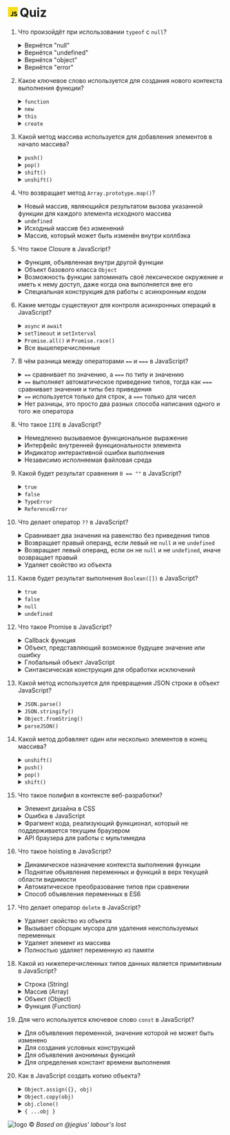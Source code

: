 # <img src="./javascript.svg" alt="JavaScript" height="23"/>&#8239;Quiz  

1. Что произойдёт при использовании `typeof` с `null`? <details><summary>Вернётся "null"</summary>Не верно, потому что `typeof null` возвращает "object".</details> <details><summary>Вернётся "undefined"</summary>Не верно, потому что `typeof null` возвращает "object", а не "undefined".</details> <details><summary>Вернётся "object"</summary>Верно, потому что это известный "баг" JavaScript, и `typeof null` действительно возвращает "object".</details> <details><summary>Вернётся "error"</summary>Не верно, потому что JavaScript не выдаст ошибку, а вернёт строку "object".</details>

2. Какое ключевое слово используется для создания нового контекста выполнения функции? <details><summary>`function`</summary>Не верно, потому что `function` определяет функцию, а не контекст выполнения.</details> <details><summary>`new`</summary>Верно, потому что при использовании `new` перед функцией создаётся новый объект, и `this` внутри функции будет ссылаться на него.</details> <details><summary>`this`</summary>Не верно, потому что `this` ссылается на текущий контекст выполнения, а не создаёт его.</details>  <details><summary>`create`</summary>Не верно, потому что в JavaScript нет ключевого слова `create` для создания контекстов.</details>

3. Какой метод массива используется для добавления элементов в начало массива? <details><summary>`push()`</summary>Не верно, потому что метод `push()` добавляет элементы в конец массива.</details> <details><summary>`pop()`</summary>Не верно, потому что метод `pop()` удаляет последний элемент из массива.</details> <details><summary>`shift()`</summary>Не верно, потому что метод `shift()` удаляет первый элемент из массива.</details> <details><summary>`unshift()`</summary>Верно, потому что метод `unshift()` добавляет один или несколько элементов в начало массива.</details>

4. Что возвращает метод `Array.prototype.map()`? <details><summary>Новый массив, являющийся результатом вызова указанной функции для каждого элемента исходного массива</summary>Верно, потому что это основное назначение метода `map()`.</details> <details><summary>`undefined`</summary>Не верно, потому что `map()` всегда возвращает новый массив.</details> <details><summary>Исходный массив без изменений</summary>Не верно, потому что `map()` создаёт и возвращает новый массив.</details> <details><summary>Массив, который может быть изменён внутри коллбэка</summary>Не верно, потому что результат работы `map()` не зависит от того, изменяется ли исходный массив в коллбэке.</details>

5. Что такое Closure в JavaScript? <details><summary>Функция, объявленная внутри другой функции</summary>Не совсем верно, поскольку само понятие замыкания включает в себя не только объявление функции внутри другой функции.</details> <details><summary>Объект базового класса `Object`</summary>Не верно, потому что Closure и `Object` относятся к разным аспектам JavaScript.</details> <details><summary>Возможность функции запоминать своё лексическое окружение и иметь к нему доступ, даже когда она выполняется вне его</summary>Верно, потому что это определение замыкания в JavaScript.</details> <details><summary>Специальная конструкция для работы с асинхронным кодом</summary>Не верно, поскольку замыкания используются не только для асинхронного кода.</details>

6. Какие методы существуют для контроля асинхронных операций в JavaScript? <details><summary>`async` и `await`</summary>Да, `async` и `await` используются для упрощения работы с промисами, но используются не только они.</details> <details><summary>`setTimeout` и `setInterval`</summary>Да, эти функции используются для управления асинхронными операциями через задержки и интервалы, но используются не только они.</details> <details><summary>`Promise.all()` и `Promise.race()`</summary>Да, эти методы `Promise` используются для агрегации результатов нескольких промисов, но используются не только они.</details> <details><summary>Все вышеперечисленные</summary>Верно, потому что все указанные варианты используются для управления асинхронными операциями.</details>

7. В чём разница между операторами `==` и `===` в JavaScript? <details><summary>`==` сравнивает по значению, а `===` по типу и значению</summary>Не верно, потому что `==` также учитывает типы после приведения типов.</details> <details><summary>`==` выполняет автоматическое приведение типов, тогда как `===` сравнивает значения и типы без приведения</summary>Верно, это основное различие между этими операторами.</details> <details><summary>`==` используется только для строк, а `===` только для чисел</summary>Не верно, потому что оба оператора могут использоваться для любых типов.</details> <details><summary>Нет разницы, это просто два разных способа написания одного и того же оператора</summary>Не верно, так как между `==` и `===` есть существенное различие в поведении.</details>

8. Что такое `IIFE` в JavaScript? <details><summary>Немедленно вызываемое функциональное выражение</summary>Верно, потому что `IIFE` (Immediately Invoked Function Expression) - это функция, которая выполняется сразу после её создания.</details> <details><summary>Интерфейс внутренней функциональности элемента</summary>Не верно, так как это определение не относится к `IIFE`.</details> <details><summary>Индикатор интерактивной ошибки выполнения</summary>Не верно, `IIFE` не имеет отношения к ошибкам выполнения.</details> <details><summary>Независимо исполняемая файловая среда</summary>Не верно, так как `IIFE` связано с функциями, а не файловыми средами.</details>

9. Какой будет результат сравнения `0 == ""` в JavaScript? <details><summary>`true`</summary>Верно, потому что JavaScript выполнит приведение типов, и 0 и пустая строка будут преобразованы к `false`.</details> <details><summary>`false`</summary>Не верно, несмотря на то, что значения различных типов, после приведения типов они оба считаются ложными значениями.</details> <details><summary>`TypeError`</summary>Не верно, JavaScript не выдаст ошибку типа при сравнении этих значений.</details> <details><summary>`ReferenceError`</summary>Не верно, так как это валидное сравнение значений в JavaScript.</details>

10. Что делает оператор `??` в JavaScript? <details><summary>Сравнивает два значения на равенство без приведения типов</summary>Не верно, оператор `??` не выполняет сравнение.</details> <details><summary>Возвращает правый операнд, если левый не `null` и не `undefined`</summary>Не верно, возвращает левый операнд, если он не `null` и не `undefined`, иначе возвращает правый.</details> <details><summary>Возвращает левый операнд, если он не `null` и не `undefined`, иначе возвращает правый</summary>Верно, это определение оператора нулевого слияния.</details> <details><summary>Удаляет свойство из объекта</summary>Не верно, оператор `??` не используется для удаления свойств из объектов.</details>

11. Каков будет результат выполнения `Boolean([])` в JavaScript? <details><summary>`true`</summary>Верно, потому что пустой массив преобразуется в `true`.</details> <details><summary>`false`</summary>Не верно, пустой массив не является ложным значением.</details> <details><summary>`null`</summary>Не верно, функция `Boolean` не возвращает `null`.</details> <details><summary>`undefined`</summary>Не верно, функция `Boolean` не возвращает `undefined`.</details>

12. Что такое Promise в JavaScript? <details><summary>Callback функция</summary>Не верно, Promise не является callback функцией.</details> <details><summary>Объект, представляющий возможное будущее значение или ошибку</summary>Верно, так как Promise используется для асинхронных операций.</details> <details><summary>Глобальный объект JavaScript</summary>Не верно, Promise является частью JavaScript, но не глобальным объектом.</details> <details><summary>Синтаксическая конструкция для обработки исключений</summary>Не верно, это определение больше подходит для try/catch.</details>

13. Какой метод используется для превращения JSON строки в объект JavaScript? <details><summary>`JSON.parse()`</summary>Верно, `JSON.parse()` преобразует строку JSON в объект JavaScript.</details> <details><summary>`JSON.stringify()`</summary>Не верно, `JSON.stringify()` преобразует объект JavaScript в строку JSON.</details> <details><summary>`Object.fromString()`</summary>Не верно, в JavaScript нет метода `Object.fromString()`.</details> <details><summary>`parseJSON()`</summary>Не верно, правильный метод для этой операции — `JSON.parse()`.</details>

14. Какой метод добавляет один или несколько элементов в конец массива? <details><summary>`unshift()`</summary>Не верно, `unshift()` добавляет элементы в начало массива.</details> <details><summary>`push()`</summary>Верно, так как `push()` добавляет один или несколько элементов в конец массива.</details> <details><summary>`pop()`</summary>Не верно, `pop()` удаляет последний элемент из массива.</details> <details><summary>`shift()`</summary>Не верно, `shift()` удаляет первый элемент из массива.</details>

15. Что такое полифил в контексте веб-разработки? <details><summary>Элемент дизайна в CSS</summary>Не верно, полифил не относится к дизайну.</details> <details><summary>Ошибка в JavaScript</summary>Не верно, полифил не является ошибкой.</details> <details><summary>Фрагмент кода, реализующий функционал, который не поддерживается текущим браузером</summary>Верно, полифилы используются для эмуляции недостающих функций.</details> <details><summary>API браузера для работы с мультимедиа</summary>Не верно, это определение не характеризует полифил.</details>

16. Что такое hoisting в JavaScript? <details><summary>Динамическое назначение контекста выполнения функции</summary>Не верно, hoisting не связан с динамическим назначением контекста.</details> <details><summary>Поднятие объявления переменных и функций в верх текущей области видимости</summary>Верно, hoisting означает поднятие объявлений в начало.</details> <details><summary>Автоматическое преобразование типов при сравнении</summary>Не верно, это процесс, не связанный с hoisting.</details> <details><summary>Способ объявления переменных в ES6</summary>Не верно, hoisting присутствует в JavaScript и до ES6.</details>

17. Что делает оператор `delete` в JavaScript? <details><summary>Удаляет свойство из объекта</summary>Верно, `delete` удаляет указанное свойство из объекта.</details> <details><summary>Вызывает сборщик мусора для удаления неиспользуемых переменных</summary>Не верно, оператор `delete` прямо не влияет на сборку мусора.</details> <details><summary>Удаляет элемент из массива</summary>Не верно, оператор `delete` хоть и удаляет элемент, но оставляет пустой слот.</details> <details><summary>Полностью удаляет переменную из памяти</summary>Не верно, оператор `delete` не может удалить переменные, объявленные через `var`, `let` или `const`.</details>

18. Какой из нижеперечисленных типов данных является примитивным в JavaScript? <details><summary>Строка (String)</summary>Верно, строка является примитивным типом данных.</details> <details><summary>Массив (Array)</summary>Не верно, массивы являются объектами.</details> <details><summary>Объект (Object)</summary>Не верно, объект не является примитивным типом данных.</details> <details><summary>Функция (Function)</summary>Не верно, функции являются объектами высшего порядка.</details>

19. Для чего используется ключевое слово `const` в JavaScript? <details><summary>Для объявления переменной, значение которой не может быть изменено</summary>Верно, `const` создаёт константу, которая не может быть переназначена.</details> <details><summary>Для создания условных конструкций</summary>Не верно, `const` не используется для создания условных конструкций.</details> <details><summary>Для объявления анонимных функций</summary>Не верно, `const` используется для объявления переменных, а не функций.</details> <details><summary>Для определения констант времени выполнения</summary>Не верно, хотя `const` и определяет константу, она должна быть присвоена при объявлении.</details>

20. Как в JavaScript создать копию объекта? <details><summary>`Object.assign({}, obj)`</summary>Верно, это один из способов создать поверхностную копию объекта.</details> <details><summary>`Object.copy(obj)`</summary>Не верно, в JavaScript нет встроенного метода `Object.copy`.</details> <details><summary>`obj.clone()`</summary>Не верно, объекты JavaScript по умолчанию не имеют метода `clone`.</details> <details><summary>`{ ...obj }`</summary>Верно, это современный способ создать поверхностную копию объекта через spread оператор.</details>  

<img src="https://rolling-scopes-school.github.io/front42-JSFE2021Q1/presentation/z/front42.jpg" alt="logo" height="23"/> © *Based on @jegius' labour's lost*